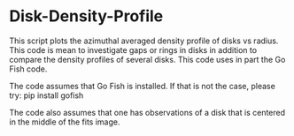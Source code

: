 # Disk-Density-Profile
 This script plots the azimuthal averaged density profile of disks vs radius. This code is mean to investigate gaps or rings in disks in addition to compare the density profiles of several disks. This code uses in part the Go Fish code.

 The code assumes that Go Fish is installed. If that is not the case, please try: pip install gofish

 The code also assumes that one has observations of a disk that is centered in the middle of the fits image.
